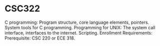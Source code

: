 # CSC322

C programming: Program structure, core language elements, pointers. System tools for C programming. Programming for UNIX: The system call interface, interfaces to the internet. Scripting. Enrollment Requirements: Prerequisite: CSC 220 or ECE 318.
